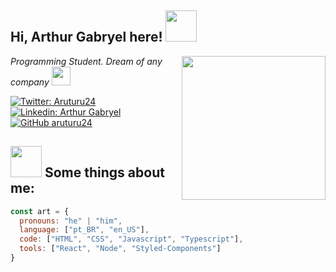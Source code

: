 <h2> Hi, Arthur Gabryel here!
 <img src="https://media0.giphy.com/media/3ohzdObIZhSm2oHSIo/giphy.gif?cid=6c09b952a09bb29d382a4df017940635073cb3839b9d70ba&rid=giphy.gif" width="50">
</h2>
<img align='right' src="https://media1.giphy.com/media/L7NkQJEhLdjrLl7sLG/giphy.gif?cid=6c09b9527c9823baf1dea9782583cbdb6d88f9b69291cb6d&rid=giphy.gif" width="230">
<p>
 <em>
  Programming Student. 
  Dream of any company
  <img src="https://media.giphy.com/media/WUlplcMpOCEmTGBtBW/giphy.gif" width="30"> 
 </em>
</p>

[![Twitter: Aruturu24](https://img.shields.io/twitter/follow/Aruturu24?style=social)](https://twitter.com/Aruturu24)
[![Linkedin: Arthur Gabryel](https://img.shields.io/badge/-ArthurGabryel-blue?style=flat-square&logo=Linkedin&logoColor=white&link=https://www.linkedin.com/in/arthur-gabryel-96737422b)](https://www.linkedin.com/in/arthur-gabryel-96737422b)
[![GitHub aruturu24](https://img.shields.io/github/followers/aruturu24?label=follow&style=social)](https://github.com/aruturu24)


<h2>
 <img src="https://media1.giphy.com/media/ujma2xI2LvKYRMAtE1/giphy.gif?cid=6c09b9529e980696713c3eb993f796f6fab1e5b6fc630175&rid=giphy.gif" width="50">
 Some things about me:
</h2>

```javascript
const art = {
  pronouns: "he" | "him",
  language: ["pt_BR", "en_US"],
  code: ["HTML", "CSS", "Javascript", "Typescript"],
  tools: ["React", "Node", "Styled-Components"]
}
```
